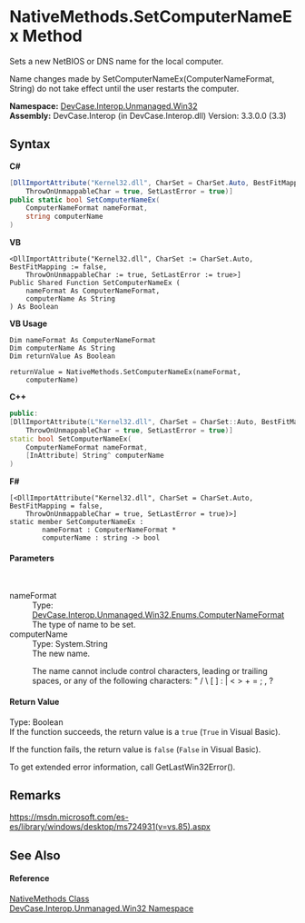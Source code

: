 # NativeMethods.SetComputerNameEx Method 
 

Sets a new NetBIOS or DNS name for the local computer. 

 Name changes made by SetComputerNameEx(ComputerNameFormat, String) do not take effect until the user restarts the computer.

**Namespace:**&nbsp;<a href="N_DevCase_Interop_Unmanaged_Win32">DevCase.Interop.Unmanaged.Win32</a><br />**Assembly:**&nbsp;DevCase.Interop (in DevCase.Interop.dll) Version: 3.3.0.0 (3.3)

## Syntax

**C#**<br />
``` C#
[DllImportAttribute("Kernel32.dll", CharSet = CharSet.Auto, BestFitMapping = false, 
	ThrowOnUnmappableChar = true, SetLastError = true)]
public static bool SetComputerNameEx(
	ComputerNameFormat nameFormat,
	string computerName
)
```

**VB**<br />
``` VB
<DllImportAttribute("Kernel32.dll", CharSet := CharSet.Auto, BestFitMapping := false, 
	ThrowOnUnmappableChar := true, SetLastError := true>]
Public Shared Function SetComputerNameEx ( 
	nameFormat As ComputerNameFormat,
	computerName As String
) As Boolean
```

**VB Usage**<br />
``` VB Usage
Dim nameFormat As ComputerNameFormat
Dim computerName As String
Dim returnValue As Boolean

returnValue = NativeMethods.SetComputerNameEx(nameFormat, 
	computerName)
```

**C++**<br />
``` C++
public:
[DllImportAttribute(L"Kernel32.dll", CharSet = CharSet::Auto, BestFitMapping = false, 
	ThrowOnUnmappableChar = true, SetLastError = true)]
static bool SetComputerNameEx(
	ComputerNameFormat nameFormat, 
	[InAttribute] String^ computerName
)
```

**F#**<br />
``` F#
[<DllImportAttribute("Kernel32.dll", CharSet = CharSet.Auto, BestFitMapping = false, 
	ThrowOnUnmappableChar = true, SetLastError = true)>]
static member SetComputerNameEx : 
        nameFormat : ComputerNameFormat * 
        computerName : string -> bool 

```


#### Parameters
&nbsp;<dl><dt>nameFormat</dt><dd>Type: <a href="T_DevCase_Interop_Unmanaged_Win32_Enums_ComputerNameFormat">DevCase.Interop.Unmanaged.Win32.Enums.ComputerNameFormat</a><br />The type of name to be set.</dd><dt>computerName</dt><dd>Type: System.String<br />The new name. 

 The name cannot include control characters, leading or trailing spaces, or any of the following characters: " / \ [ ] : | < > + = ; , ?</dd></dl>

#### Return Value
Type: Boolean<br />If the function succeeds, the return value is a `true` (`True` in Visual Basic). 

 If the function fails, the return value is `false` (`False` in Visual Basic). 

 To get extended error information, call GetLastWin32Error().

## Remarks
<a href="https://msdn.microsoft.com/es-es/library/windows/desktop/ms724931(v=vs.85).aspx" target="_blank">https://msdn.microsoft.com/es-es/library/windows/desktop/ms724931(v=vs.85).aspx</a>

## See Also


#### Reference
<a href="T_DevCase_Interop_Unmanaged_Win32_NativeMethods">NativeMethods Class</a><br /><a href="N_DevCase_Interop_Unmanaged_Win32">DevCase.Interop.Unmanaged.Win32 Namespace</a><br />